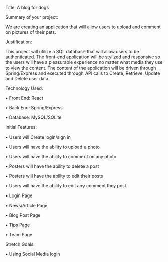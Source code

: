 Title: A blog for dogs

Summary of your project: 

We are creating an application that will allow users to upload and comment on pictures of their pets.   

Justification: 

This project will utilize a SQL database that will allow users to be authenticated.  The front-end application will be stylized and responsive so the users will have a pleasurable experience no matter what media they use to view the content. The content of the application will be driven through Spring/Express and executed through API calls to Create, Retrieve, Update and Delete user data.

Technology Used:

•	Front End: React

•	Back End: Spring/Express

•	Database: MySQL/SQLite

Initial Features:

•	Users will Create login/sign in

•	Users will have the ability to upload a photo

•	Users will have the ability to comment on any photo

•	Posters will have the ability to delete a post

•	Posters will have the ability to edit their posts

•	Users will have the ability to edit any comment they post

•	Login Page

•	News/Article Page

•	Blog Post Page

•	Tips Page

•	Team Page

Stretch Goals:

•	Using Social Media login
